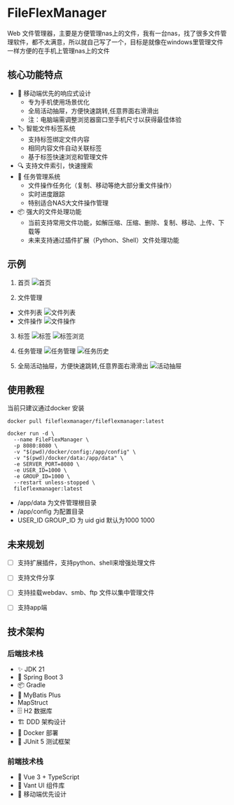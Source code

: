# FileFlexManager

Web 文件管理器，主要是方便管理nas上的文件，我有一台nas，找了很多文件管理软件，都不太满意，所以就自己写了一个，目标是就像在windows里管理文件一样方便的在手机上管理nas上的文件

## 核心功能特点

- 📱 移动端优先的响应式设计
  - 专为手机使用场景优化
  - 全局活动抽屉，方便快速跳转,任意界面右滑滑出
  - 注：电脑端需调整浏览器窗口至手机尺寸以获得最佳体验
- 🏷️ 智能文件标签系统
  - 支持标签绑定文件内容
  - 相同内容文件自动关联标签
  - 基于标签快速浏览和管理文件
- 🔍 支持文件索引，快速搜索
- 🎯 任务管理系统
  - 文件操作任务化（复制、移动等绝大部分重文件操作）
  - 实时进度跟踪
  - 特别适合NAS大文件操作管理
- 📦 强大的文件处理功能
  - 当前支持常用文件功能，如解压缩、压缩、删除、复制、移动、上传、下载等
  - 未来支持通过插件扩展（Python、Shell）文件处理功能

## 示例
1. 首页
![首页](./docs/images/home.png)

2. 文件管理
- 文件列表
![文件列表](./docs/images/file_list.png)
- 文件操作
![文件操作](./docs/images/file_operation.png)

3. 标签
![标签](./docs/images/tag.png)
![标签浏览](./docs/images/tag_browse.png)

4. 任务管理
![任务管理](./docs/images/task.png)
![任务历史](./docs/images/task_history.png)

5. 全局活动抽屉，方便快速跳转,任意界面右滑滑出
![活动抽屉](./docs/images/activity_drawer.png)

## 使用教程

当前只建议通过docker 安装
```
docker pull fileflexmanager/fileflexmanager:latest

docker run -d \
  --name FileFlexManager \
  -p 8080:8080 \
  -v "$(pwd)/docker/config:/app/config" \
  -v "$(pwd)/docker/data:/app/data" \
  -e SERVER_PORT=8080 \
  -e USER_ID=1000 \
  -e GROUP_ID=1000 \
  --restart unless-stopped \
  fileflexmanager:latest
```

- /app/data 为文件管理根目录
- /app/config 为配置目录
- USER_ID GROUP_ID 为 uid gid 默认为1000 1000



## 未来规划
- [ ] 支持扩展插件，支持python、shell来增强处理文件
- [ ] 支持文件分享
- [ ] 支持挂载webdav、smb、ftp 文件以集中管理文件
- [ ] 支持app端


## 技术架构

### 后端技术栈
- ✨ JDK 21
- 🚀 Spring Boot 3
- 📦 Gradle 
- 💾 MyBatis Plus
- MapStruct
- 🗄️ H2 数据库
- 🏗️ DDD 架构设计
- 🐳 Docker 部署
- 🧪 JUnit 5 测试框架

### 前端技术栈
- 🎯 Vue 3 + TypeScript
- 📱 Vant UI 组件库
- 🎨 移动端优先设计
